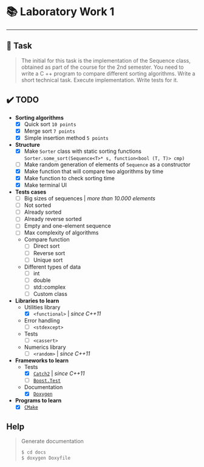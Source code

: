 # :books: Laboratory Work 1
---
## :page_facing_up: Task
> The initial for this task is the implementation of the Sequence<T> class, obtained as part of the course for the 2nd semester. You need to write a C ++ program to compare different sorting algorithms. Write a short technical task. Execute implementation. Write tests for it.

## :heavy_check_mark: **TODO**
- **Sorting algorithms**
    - [x] Quick sort `10 points`
    - [x] Merge sort `7 points`
    - [x] Simple insertion method `5 points`
- **Structure**
    - [x] Make `Sorter` class with static sorting functions `Sorter.some_sort(Sequence<T>* s, function<bool (T, T)> cmp)`
    - [ ] Make random generation of elements of `Sequence` as a constructor
    - [x] Make function that will compare two algorithms by time
    - [x] Make function to check sorting time
    - [x] Make terminal UI
- **Tests cases**
    - [ ] Big sizes of sequences | *more than 10.000 elements*
    - [ ] Not sorted
    - [ ] Already sorted
    - [ ] Already reverse sorted
    - [ ] Empty and one-element sequence
    - [ ] Max complexity of algorithms
    - Compare function
        - [ ] Direct sort
        - [ ] Reverse sort
        - [ ] Unique sort
    - Different types of data
        - [ ] int
        - [ ] double
        - [ ] std::complex
        - [ ] Custom class
- **Libraries to learn**
    - Utilities library
        - [x] `<functional>` | *since C++11*
    - Error handling
        - [ ] `<stdexcept>`
    - Tests
        - [ ] `<cassert>`
    - Numerics library
        - [ ] `<random>` | *since C++11*
- **Frameworks to learn**
    - Tests
        - [x] [`Catch2`](https://github.com/catchorg/Catch2) | *since C++11*
        - [ ] [`Boost.Test`](https://www.boost.org/)
    - Documentation
        - [x] [`Doxygen`](https://www.doxygen.nl/index.html)
        
- **Programs to learn**
    - [x] [`CMake`](https://cmake.org/)

## Help
> Generate documentation
> ```sh
> $ cd docs
> $ doxygen Doxyfile
> ```

